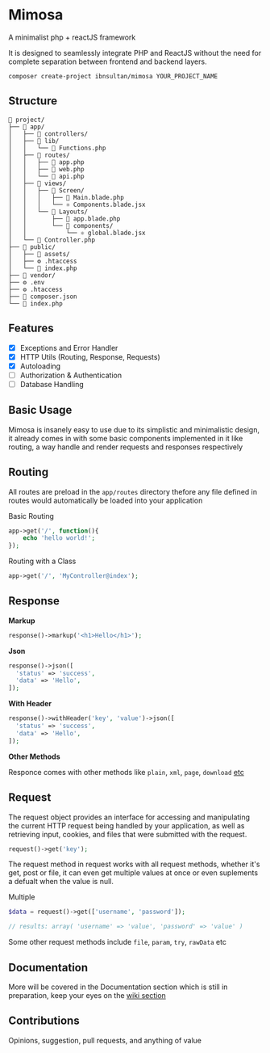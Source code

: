 # Mimosa

A minimalist php + reactJS framework

It is designed to seamlessly integrate PHP and ReactJS without the need for complete separation between frontend and backend layers.

```
composer create-project ibnsultan/mimosa YOUR_PROJECT_NAME
```

## Structure

```
📁 project/
├── 📁 app/
│   ├── 📁 controllers/
│   ├── 📁 lib/
│   │   └── 🐘 Functions.php
│   ├── 📁 routes/
│   │   ├── 🐘 app.php
│   │   ├── 🐘 web.php
│   │   └── 🐘 api.php
│   ├── 📁 views/
│   │   ├── 📁 Screen/
│   │   │   ├── 🐘 Main.blade.php
│   │   │   └── ⚛️ Components.blade.jsx
│   │   └── 📁 Layouts/
│   │       ├── 🐘 app.blade.php
│   │       └── 📁 components/
│   │           └── ⚛️ global.blade.jsx
│   └── 🐘 Controller.php
├── 📁 public/
│   ├── 📁 assets/
│   ├── ⚙️ .htaccess
│   └── 📄 index.php
├── 📁 vendor/
├── ⚙️ .env
├── ⚙️ .htaccess
├── 📎 composer.json
└── 📄 index.php
```

## Features

- [X] Exceptions and Error Handler
- [X] HTTP Utils (Routing, Response, Requests)
- [X] Autoloading
- [ ] Authorization & Authentication
- [ ] Database Handling

## Basic Usage

Mimosa is insanely easy to use due to its simplistic and minimalistic design, it already comes in with some basic components implemented in it like routing, a way handle and render requests and responses respectively

## Routing

All routes are preload in the `app/routes` directory thefore any file defined in routes would automatically be loaded into your application

Basic Routing

```php
app->get('/', function(){
	echo 'hello world!';
});
```

Routing with a Class

```php
app->get('/', 'MyController@index');
```

## Response

**Markup**

```php
response()->markup('<h1>Hello</h1>');
```

**Json**

```php
response()->json([
  'status' => 'success',
  'data' => 'Hello',
]);
```

**With Header**

```php
response()->withHeader('key', 'value')->json([
  'status' => 'success',
  'data' => 'Hello',
]);
```

**Other Methods**

Responce comes with other methods like `plain`, `xml`, `page`, `download` [etc](https://github.com/ibnsultan/mimosa/wiki)

## Request

The request object provides an interface for accessing and manipulating the current HTTP request being handled by your application, as well as retrieving input, cookies, and files that were submitted with the request.

```php
request()->get('key');
```

The request method in request works with all request methods, whether it's get, post or file, it can even get multiple values at once or even suplements a defualt when the value is null.

Multiple

```php
$data = request()->get(['username', 'password']);

// results: array( 'username' => 'value', 'password' => 'value' )
```

Some other request methods include `file`, `param`, `try`, `rawData` etc

## Documentation

More will be covered in the Documentation section which is still in preparation, keep your eyes on the [wiki section](https://github.com/ibnsultan/mimosa/wiki)

## Contributions

Opinions, suggestion, pull requests, and anything of value
